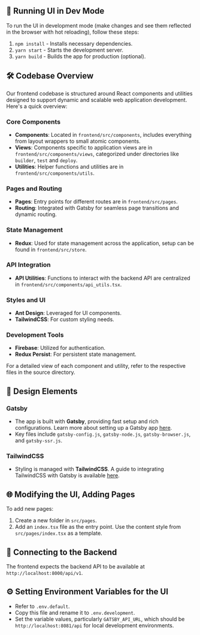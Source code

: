 ## 🚀 Running UI in Dev Mode

To run the UI in development mode (make changes and see them reflected in the browser with hot reloading), follow these steps:

1. `npm install` - Installs necessary dependencies.
2. `yarn start` - Starts the development server.
3. `yarn build` - Builds the app for production (optional).

## 🛠️ Codebase Overview

Our frontend codebase is structured around React components and utilities designed to support dynamic and scalable web application development. Here's a quick overview:

### Core Components
- **Components**: Located in `frontend/src/components`, includes everything from layout wrappers to small atomic components.
- **Views**: Components specific to application views are in `frontend/src/components/views`, categorized under directories like `builder`, `test` and `deploy`.
- **Utilities**: Helper functions and utilities are in `frontend/src/components/utils`.

### Pages and Routing
- **Pages**: Entry points for different routes are in `frontend/src/pages`.
- **Routing**: Integrated with Gatsby for seamless page transitions and dynamic routing.

### State Management
- **Redux**: Used for state management across the application, setup can be found in `frontend/src/store`.

### API Integration
- **API Utilities**: Functions to interact with the backend API are centralized in `frontend/src/components/api_utils.tsx`.

### Styles and UI
- **Ant Design**: Leveraged for UI components.
- **TailwindCSS**: For custom styling needs.

### Development Tools
- **Firebase**: Utilized for authentication.
- **Redux Persist**: For persistent state management.

For a detailed view of each component and utility, refer to the respective files in the source directory.

## 🎨 Design Elements

### Gatsby
- The app is built with **Gatsby**, providing fast setup and rich configurations. Learn more about setting up a Gatsby app [here](https://www.gatsbyjs.com/docs/quick-start/).
- Key files include `gatsby-config.js`, `gatsby-node.js`, `gatsby-browser.js`, and `gatsby-ssr.js`.

### TailwindCSS
- Styling is managed with **TailwindCSS**. A guide to integrating TailwindCSS with Gatsby is available [here](https://tailwindcss.com/docs/guides/gatsby).

## 🌐 Modifying the UI, Adding Pages

To add new pages:
1. Create a new folder in `src/pages`.
2. Add an `index.tsx` file as the entry point. Use the content style from `src/pages/index.tsx` as a template.

## 🔗 Connecting to the Backend

The frontend expects the backend API to be available at `http://localhost:8000/api/v1`.

## ⚙️ Setting Environment Variables for the UI

- Refer to `.env.default`.
- Copy this file and rename it to `.env.development`.
- Set the variable values, particularly `GATSBY_API_URL`, which should be `http://localhost:8081/api` for local development environments.
